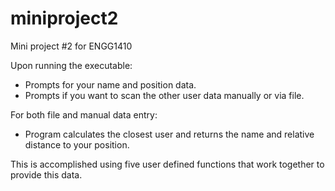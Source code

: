 # miniproject2
Mini project #2 for ENGG1410

Upon running the executable:

- Prompts for your name and position data.
- Prompts if you want to scan the other user data manually or via file.

For both file and manual data entry:
- Program calculates the closest user and returns the name and relative distance to your position.

This is accomplished using five user defined functions that work together to provide this data.
